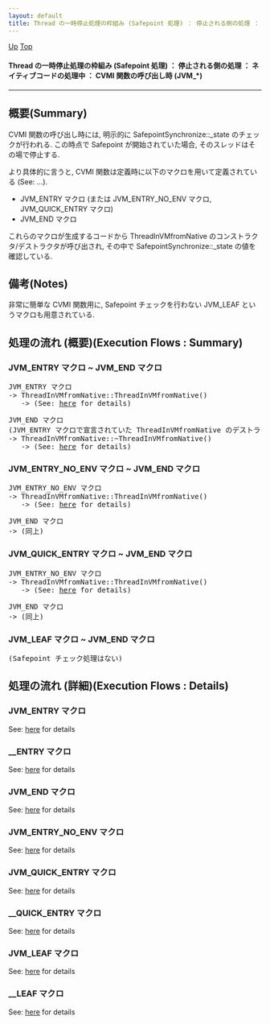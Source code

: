 ```yaml
---
layout: default
title: Thread の一時停止処理の枠組み (Safepoint 処理) ： 停止される側の処理 ： ネイティブコードの処理中 ： CVMI 関数の呼び出し時 (JVM_*)
---
```

[Up](nouSkNo9hy.html) [Top](../index.html)

#### Thread の一時停止処理の枠組み (Safepoint 処理) ： 停止される側の処理 ： ネイティブコードの処理中 ： CVMI 関数の呼び出し時 (JVM_*)

--- 
## 概要(Summary)
CVMI 関数の呼び出し時には, 明示的に SafepointSynchronize::_state のチェックが行われる.
この時点で Safepoint が開始されていた場合, そのスレッドはその場で停止する.

より具体的に言うと, CVMI 関数は定義時に以下のマクロを用いて定義されている (See: ...).

  * JVM_ENTRY マクロ (または JVM_ENTRY_NO_ENV マクロ, JVM_QUICK_ENTRY マクロ)
  * JVM_END マクロ

これらのマクロが生成するコードから ThreadInVMfromNative のコンストラクタ/デストラクタが呼び出され,
その中で SafepointSynchronize::_state の値を確認している.

## 備考(Notes)
非常に簡単な CVMI 関数用に, Safepoint チェックを行わない JVM_LEAF というマクロも用意されている.


## 処理の流れ (概要)(Execution Flows : Summary)
### JVM_ENTRY マクロ ~ JVM_END マクロ
<div class="flow-abst"><pre>
JVM_ENTRY マクロ
-&gt; ThreadInVMfromNative::ThreadInVMfromNative()
   -&gt; (See: <a href="no8p2E6iLf.html">here</a> for details)
</pre></div>

<div class="flow-abst"><pre>
JVM_END マクロ
(JVM_ENTRY マクロで宣言されていた ThreadInVMfromNative のデストラクタが呼ばれる)
-&gt; ThreadInVMfromNative::~ThreadInVMfromNative()
   -&gt; (See: <a href="no8p2E6iLf.html">here</a> for details)
</pre></div>


### JVM_ENTRY_NO_ENV マクロ ~ JVM_END マクロ
<div class="flow-abst"><pre>
JVM_ENTRY_NO_ENV マクロ
-&gt; ThreadInVMfromNative::ThreadInVMfromNative()
   -&gt; (See: <a href="no8p2E6iLf.html">here</a> for details)
</pre></div>

<div class="flow-abst"><pre>
JVM_END マクロ
-&gt; (同上)
</pre></div>


### JVM_QUICK_ENTRY マクロ ~ JVM_END マクロ
<div class="flow-abst"><pre>
JVM_ENTRY_NO_ENV マクロ
-&gt; ThreadInVMfromNative::ThreadInVMfromNative()
   -&gt; (See: <a href="no8p2E6iLf.html">here</a> for details)
</pre></div>

<div class="flow-abst"><pre>
JVM_END マクロ
-&gt; (同上)
</pre></div>


### JVM_LEAF マクロ ~ JVM_END マクロ
<div class="flow-abst"><pre>
(Safepoint チェック処理はない)
</pre></div>


## 処理の流れ (詳細)(Execution Flows : Details)
### JVM_ENTRY マクロ
See: [here](no788267d.html) for details
### __ENTRY マクロ
See: [here](no7882ScE.html) for details
### JVM_END マクロ
See: [here](no7882txX.html) for details

### JVM_ENTRY_NO_ENV マクロ
See: [here](no7882HGk.html) for details

### JVM_QUICK_ENTRY マクロ
See: [here](no7882UQq.html) for details
### __QUICK_ENTRY マクロ
See: [here](no31977Dqo.html) for details

### JVM_LEAF マクロ
See: [here](no7882gnR.html) for details
### __LEAF マクロ
See: [here](no7882TdL.html) for details







